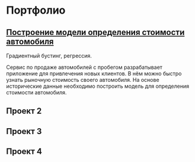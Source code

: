 # Портфолио

## [Построение модели определения стоимости автомобиля](https://github.com/Neobernis/Portfolio/blob/main/Autos/Autos_gradient_boosting.ipynb)

Градиентный бустинг, регрессия.

Сервис по продаже автомобилей с пробегом  разрабатывает приложение для привлечения новых клиентов. В нём можно быстро узнать рыночную стоимость своего автомобиля. На основе исторические данные необходимо построить модель для определения стоимости автомобиля.

## Проект 2

## Проект 3

## Проект 4
